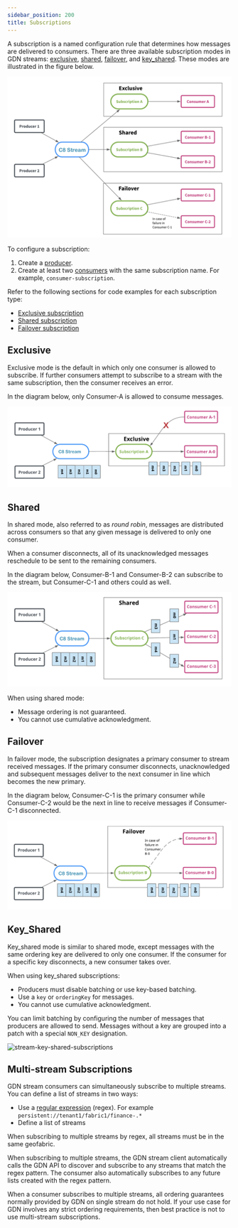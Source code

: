 ```yaml
---
sidebar_position: 200
title: Subscriptions
---
```


A subscription is a named configuration rule that determines how messages are delivered to consumers. There are three available subscription modes in GDN streams: [exclusive](#exclusive), [shared](#shared), [failover](#failover), and [key_shared](#key_shared). These modes are illustrated in the figure below.

![stream-subscription-modes](/img/stream-subscription-modes.png)

To configure a subscription:

1. Create a [producer](producers.md).
1. Create at least two [consumers](consumers.md) with the same subscription name. For example, `consumer-subscription`.

Refer to the following sections for code examples for each subscription type:

- [Exclusive subscription](/exclusive-example.md)
- [Shared subscription](/shared-example.md)
- [Failover subscription](/failover-example.md)

## Exclusive

Exclusive mode is the default in which only one consumer is allowed to subscribe. If further consumers attempt to subscribe to a stream with the same subscription, then the consumer receives an error.

In the diagram below, only Consumer-A is allowed to consume messages.

![stream-exclusive-subscriptions](/img/stream-exclusive-subscriptions.png)

## Shared

In shared mode, also referred to as _round robin_, messages are distributed across consumers so that any given message is delivered to only one consumer.

When a consumer disconnects, all of its unacknowledged messages reschedule to be sent to the remaining consumers.

In the diagram below, Consumer-B-1 and Consumer-B-2 can subscribe to the stream, but Consumer-C-1 and others could as well.

![stream-shared-subscriptions](/img/stream-shared-subscriptions.png)

When using shared mode:

- Message ordering is not guaranteed.
- You cannot use cumulative acknowledgment.

## Failover

In failover mode, the subscription designates a primary consumer to stream received messages. If the primary consumer disconnects, unacknowledged and subsequent messages deliver to the next consumer in line which becomes the new primary.

In the diagram below, Consumer-C-1 is the primary consumer while Consumer-C-2 would be the next in line to receive messages if Consumer-C-1 disconnected.

![stream-failover-subscriptions](/img/stream-failover-subscriptions.png)

## Key_Shared

Key_shared mode is similar to shared mode, except messages with the same ordering key are delivered to only one consumer. If the consumer for a specific key disconnects, a new consumer takes over.

When using key_shared subscriptions:

- Producers must disable batching or use key-based batching.
- Use a `key` or `orderingKey` for messages.
- You cannot use cumulative acknowledgment.

You can limit batching by configuring the number of messages that producers are allowed to send. Messages without a key are grouped into a patch with a special `NON_KEY` designation. 

![stream-key-shared-subscriptions](/img/stream-key-shared-subscriptions.png)

## Multi-stream Subscriptions

GDN stream consumers can simultaneously subscribe to multiple streams. You can define a list of streams in two ways:

- Use a [regular expression](https://en.wikipedia.org/wiki/Regular_expression) (regex). For example `persistent://tenant1/fabric1/finance-.*`
- Define a list of streams

When subscribing to multiple streams by regex, all streams must be in the same geofabric.

When subscribing to multiple streams, the GDN stream client automatically calls the GDN API to discover and subscribe to any streams that match the regex pattern. The consumer also automatically subscribes to any future lists created with the regex pattern.

When a consumer subscribes to multiple streams, all ordering guarantees normally provided by GDN on single stream do not hold. If your use case for GDN involves any strict ordering requirements, then best practice is not to use multi-stream subscriptions.